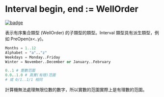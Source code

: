 # Interval begin, end := WellOrder

[![badge](https://img.shields.io/endpoint.svg?url=https%3A%2F%2Fgezf7g7pd5.execute-api.ap-northeast-1.amazonaws.com%2Fdefault%2Fsource_up_to_date%3Fowner%3Derg-lang%26repos%3Derg%26ref%3Dmain%26path%3Ddoc/EN/API/types/classes/Interval.md%26commit_hash%3D06f8edc9e2c0cee34f6396fd7c64ec834ffb5352)](https://gezf7g7pd5.execute-api.ap-northeast-1.amazonaws.com/default/source_up_to_date?owner=erg-lang&repos=erg&ref=main&path=doc/EN/API/types/classes/Interval.md&commit_hash=06f8edc9e2c0cee34f6396fd7c64ec834ffb5352)

表示有序集合類型 (WellOrder) 的子類型的類型。Interval 類型具有派生類型，例如 PreOpen(x<..y)。

```python
Months = 1..12
Alphabet = "a".."z"
Weekdays = Monday..Friday
Winter = November..December or January..February
```

```python
0..1 # 整數范圍
0.0..1.0 # 真實(有理)范圍
# 或 0/1..1/1 相同
```

計算機無法處理無限位數的數字，所以實數的范圍實際上是有理數的范圍。